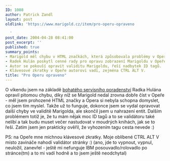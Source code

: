 ```yaml
---
ID: 1008
author: Patrick Zandl
layout: post
oldlink: 'https://www.marigold.cz/item/pro-operu-opraveno

  '
post_date: 2004-04-28 08:41:00
post_excerpt: ''
published: true
summary_points:
- Marigold měl chybu v HTML značkách, která způsobovala problémy v Opeře.
- Radek Hulán poskytl cenné rady pro opravu zobrazení Marigoldu v Opeře.
- Autor se pokouší opravit validitu Marigoldu, řeší nadbytek ID tagů.
- Klávesové zkratky v Opeře autorovi vadí, zejména CTRL ALT V.
title: "Pro Operu opraveno"
---
```


<p>
O víkendu jsem na základě <A href="http://hulan.info/blog/item/patrick-zandl-marigold-cz-a-opera" target=_blank>bohatého servisního poradenství</A> Radka Hulána opravil pitomou chybu, díky níž se Marigold nedal zrovna dobře číst v Opeře - měl jsem prohozené HTML značky a Opera si nebyla schopna domyslet, co jsem tím myslel. Takže už to funguje, dokonce jsem se vydal opravovat další chyby ve validitě Marigolda, ale skončil jsem u nahrazení entit. Dalším problémem totiž je, že tu mám nějak moc ID tagů a to se validátoru také nelíbí a tak budu muset večer nastudovat v moudrých knihách, jak se to řeší. Zatím jsem jen prakticky ověřil, že vyhozením tagu cesta nevede :) </p>

<p>
PS: na Opeře mne míchnou klávesové zkratky. Moje oblíbené CTRL ALT V místo zavináče nahodí validátor stránky :) (ano, jde to vypnout, vypnul, neuložil, zanevřel - ještě mi nefunguje IBM posouvadlo/rolovadlo po stránce(tm) a to mi vadí hodně a to jsem ještě neodchytal)</p>